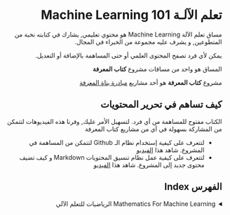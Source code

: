 <div dir="rtl">

# تعلم الآلـة Machine Learning 101

<p>
مساق تعلم الآلة Machine Learning هو محتوي تعليمي, يشارك في كتابته نخبة من المتطوعين, و يشرف عليه مجموعة من الخبراء في المجال.

يمكن لأي فرد تصفح المحتوى العلمي أو حتى المساهمة بالإضافة أو التعديل.

المساق هو واحد من مساقات مشروع **كتاب المعرفة**

مشروع **كتاب المعرفة** هو أحد مشاريع [مبادرة بناة المعرفة](https://www.marefa.org/%D9%85%D8%A8%D8%A7%D8%AF%D8%B1%D8%A9_%D8%A8%D9%86%D8%A7%D8%A9_%D8%A7%D9%84%D9%85%D8%B9%D8%B1%D9%81%D8%A9)


</p>

## كيف تساهم في تحرير المحتويات


الكتاب مفتوح للمساهمة من أي فرد. لتسهيل الأمر عليك, وفرنا هذه الفيديوهات لتتمكن من المشاركة بسهولة في أي من مشاريع كتاب المعرفة

* لتتعرف على كيفية إستخدام نظام الـ Github لتتمكن من المساهمة في المشروع. شاهد هذا 
   [الفيديو](https://youtu.be/sEbS6uqsXFo)
* لتتعرف على كيفية عمل نظام تنسيق المحتويات Markdown و كيف تضيف محتوى جديد إلى المشروع. شاهد هذا
   [الفيديو](https://youtu.be/zIX9DbDicXg)

## الفهرس Index

 <details>
  <summary>Mathematics For Machine Learning الرياضيات للتعلم الآلي</summary>

  0. How to read كيف تقرأ هذا الفصل
  1. <details>
       <summary>Linear Algebra الجبر الخطي</summary>
        
       1. [Introduction المقدمة]()
       2. Systems of Linear Equations نظم المعادلات الخطية
       3. Matrices المصفوفات
          1. Matrix Addition and Multiplication جمع وضرب المصفوفات
          2. Inverse and Transpose العكس والنقل
          3. Multiplication by a Scalar الضرب بمقدار عددي
          4. Compact Representations of Systems of Linear Equations التمثيلات المدمجة لنظم المعادلات الخطية
          5. Solving Systems of Linear Equations
          6. Elementary Transformations
          7. [The Minus-1 Trick](contents/ch.01.linear-algebra/1.3.7.the-minus-1-trick.md)
          8. Algorithms for Solving a System of Linear Equations
          9. Vector Spaces
          10. Vector Subspaces
          11. Linear Independence
          12. Basis and Rank
              1.  Generating Set and Basis
              2.  Linear Mappings
              3.  Matrix Representation of Linear Mappings
          13. Basis Change
          14. Image and Kernel
          15. Afﬁne Spaces
              1.  Afﬁne Subspaces
              2.  Afﬁne Mappings 

     </details>
  2. <details>
       <summary>Analytic Geometry</summary>

       1. Introduction المقدمة
       2. Norms
       3. Inner Products
          1. Dot Product
          2. General Inner Products
          3. Symmetric, Positive Deﬁnite Matrices
       4. Lengths and Distances
       5. Angles and Orthogonality
       6. Orthonormal Basis
       7. Orthogonal Complement
       8. Inner Product of Functions
       9. Orthogonal Projections
          1.  About
          2.   Projection onto One-Dimensional Subspaces (Lines)
          3.   Projection onto General Subspaces
          4.   Gram-Schmidt Orthogonalization
          5.   Projection onto Afﬁne Subspaces
        1.  Rotations
            1.  About
            2.  Rotations in R2
            3.  Rotations in R3
            4.  Rotations in n Dimensions
            5.  Properties of Rotations
       

     </details>
  3. <details>
       <summary>Matrix Decompositions</summary>

       1. Introduction المقدمة
       2. Determinant and Trace
       3. Eigenvalues and Eigenvectors
       4. Cholesky Decomposition
       5. Eigendecomposition and Diagonalization
       6. Geometric Intuition for the Eigendecomposition
       7. Singular Value Decomposition
          1. Geometric Intuitions for the SVD
          2. Construction of the SVD
       8. Matrix Approximation
       9. Matrix Phylogeny
     </details>
  4. <details>
       <summary>Vector Calculus</summary>

       1. Introduction المقدمة
       2. Differentiation of Univariate Functions
          1. Taylor Series
          2. Differentiation Rules
       3. Partial Differentiation and Gradients
          1. Basic Rules of Partial Differentiation
          2. Chain Rule
       4. Gradients of Vector-Valued Functions
       5. Gradients of Matrices
       6. Useful Identities for Computing Gradients
       7. Backpropagation and Automatic Differentiation
          1. Gradients in a Deep Network
          2. Automatic Differentiation
       8. Higher-Order Derivatives
       9. Linearization and Multivariate Taylor Series
       
     </details>
  5. <details>
       <summary>Probability and Distributions</summary>

       1. Introduction المقدمة
       2. Construction of a Probability Space
          1. Philosophical Issues
          2. Probability and Random Variables
          3. Statistics
       3.  Discrete and Continuous Probabilities
           1.  Discrete Probabilities
           2.  Continuous Probabilities
           3.  Contrasting Discrete and Continuous Distributions
       4.  Sum Rule, Product Rule, and Bayes’ Theorem
       5.  Summary Statistics and Independence
           1.  Means and Covariances
           2.  Empirical Means and Covariances
           3.  Three Expressions for the Variance
           4.  Sums and Transformations of Random Variables
           5.  Statistical Independence
           6.  Inner Products of Random Variables
       6. Gaussian Distribution
          1. Introduction
          2. Marginals and Conditionals of Gaussians are Gaussians
          3. Product of Gaussian Densities
          4. Sums and Linear Transformations
          5. Sampling from Multivariate Gaussian Distributions
       7. Conjugacy and the Exponential Family
          1. Introduction
          2. Conjugacy
          3. Sufﬁcient Statistics
          4. Exponential Family
       8. Change of Variables/Inverse Transform
          1. Distribution Function Technique
          2. Change of Variables 
     </details>
  6. <details>
       <summary>Continuous Optimization</summary>
       
       1. Optimization Using Gradient Descent
          1. Step-size
          2. Gradient Descent With Momentum
          3. Stochastic Gradient Descent
       2. Constrained Optimization and Lagrange Multipliers
       3. Convex Optimization
          1. Linear Programming
          2. Quadratic Programming
          3. Legendre-Fenchel Transform and Convex Conjugate 
     </details>

</details>

</div>